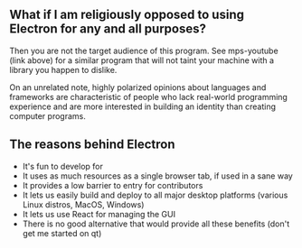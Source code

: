 ## What if I am religiously opposed to using Electron for any and all purposes?

Then you are not the target audience of this program. See mps-youtube (link above) for a similar program that will not taint your machine with a library you happen to dislike.

On an unrelated note, highly polarized opinions about languages and frameworks are characteristic of people who lack real-world programming experience and are more interested in building an identity than creating computer programs.

## The reasons behind Electron

* It's fun to develop for
* It uses as much resources as a single browser tab, if used in a sane way
* It provides a low barrier to entry for contributors
* It lets us easily build and deploy to all major desktop platforms (various Linux distros, MacOS, Windows)
* It lets us use React for managing the GUI
* There is no good alternative that would provide all these benefits (don't get me started on qt)
